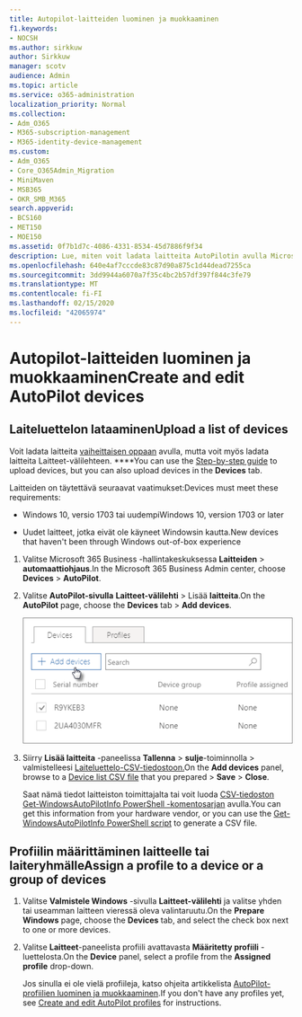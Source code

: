 ```yaml
---
title: Autopilot-laitteiden luominen ja muokkaaminen
f1.keywords:
- NOCSH
ms.author: sirkkuw
author: Sirkkuw
manager: scotv
audience: Admin
ms.topic: article
ms.service: o365-administration
localization_priority: Normal
ms.collection:
- Adm_O365
- M365-subscription-management
- M365-identity-device-management
ms.custom:
- Adm_O365
- Core_O365Admin_Migration
- MiniMaven
- MSB365
- OKR_SMB_M365
search.appverid:
- BCS160
- MET150
- MOE150
ms.assetid: 0f7b1d7c-4086-4331-8534-45d7886f9f34
description: Lue, miten voit ladata laitteita AutoPilotin avulla Microsoft 365 Businessissa. Voit määrittää profiilin laitteelle tai laiteryhmälle.
ms.openlocfilehash: 640e4af7cccde83c87d90a875c1d44dead7255ca
ms.sourcegitcommit: 3dd9944a6070a7f35c4bc2b57df397f844c3fe79
ms.translationtype: MT
ms.contentlocale: fi-FI
ms.lasthandoff: 02/15/2020
ms.locfileid: "42065974"
---
```

# <a name="create-and-edit-autopilot-devices"></a><span data-ttu-id="3abc9-104">Autopilot-laitteiden luominen ja muokkaaminen</span><span class="sxs-lookup"><span data-stu-id="3abc9-104">Create and edit AutoPilot devices</span></span>

## <a name="upload-a-list-of-devices"></a><span data-ttu-id="3abc9-105">Laiteluettelon lataaminen</span><span class="sxs-lookup"><span data-stu-id="3abc9-105">Upload a list of devices</span></span>

<span data-ttu-id="3abc9-106">Voit ladata laitteita [vaiheittaisen oppaan](add-autopilot-devices-and-profile.md) avulla, mutta voit myös ladata laitteita Laitteet-välilehteen. \*\*\*\*</span><span class="sxs-lookup"><span data-stu-id="3abc9-106">You can use the [Step-by-step guide](add-autopilot-devices-and-profile.md) to upload devices, but you can also upload devices in the **Devices** tab.</span></span> 
  
<span data-ttu-id="3abc9-107">Laitteiden on täytettävä seuraavat vaatimukset:</span><span class="sxs-lookup"><span data-stu-id="3abc9-107">Devices must meet these requirements:</span></span>
  
- <span data-ttu-id="3abc9-108">Windows 10, versio 1703 tai uudempi</span><span class="sxs-lookup"><span data-stu-id="3abc9-108">Windows 10, version 1703 or later</span></span>
    
- <span data-ttu-id="3abc9-109">Uudet laitteet, jotka eivät ole käyneet Windowsin kautta.</span><span class="sxs-lookup"><span data-stu-id="3abc9-109">New devices that haven't been through Windows out-of-box experience</span></span>

1. <span data-ttu-id="3abc9-110">Valitse Microsoft 365 Business -hallintakeskuksessa **Laitteiden** \> **automaattiohjaus**.</span><span class="sxs-lookup"><span data-stu-id="3abc9-110">In the Microsoft 365 Business Admin center, choose **Devices** \> **AutoPilot**.</span></span>
  
2. <span data-ttu-id="3abc9-111">Valitse **AutoPilot-sivulla** **Laitteet-välilehti** \> Lisää **laitteita**.</span><span class="sxs-lookup"><span data-stu-id="3abc9-111">On the **AutoPilot** page, choose the **Devices** tab \> **Add devices**.</span></span>
    
    ![In the Devices tab, choose Add devices.](../media/6ba81e22-c873-40ad-8a72-ce64d15ea6ba.png)
  
3. <span data-ttu-id="3abc9-113">Siirry **Lisää laitteita** -paneelissa **Tallenna** \> **sulje**-toiminnolla \> valmistelleesi [Laiteluettelo-CSV-tiedostoon.](https://support.office.com/article/932e3676-2491-49f0-9177-d893d2f5276e)</span><span class="sxs-lookup"><span data-stu-id="3abc9-113">On the **Add devices** panel, browse to a [Device list CSV file](https://support.office.com/article/932e3676-2491-49f0-9177-d893d2f5276e) that you prepared \> **Save** \> **Close**.</span></span>
    
    <span data-ttu-id="3abc9-114">Saat nämä tiedot laitteiston toimittajalta tai voit luoda [CSV-tiedoston Get-WindowsAutoPilotInfo PowerShell -komentosarjan](https://www.powershellgallery.com/packages/Get-WindowsAutoPilotInfo) avulla.</span><span class="sxs-lookup"><span data-stu-id="3abc9-114">You can get this information from your hardware vendor, or you can use the [Get-WindowsAutoPilotInfo PowerShell script](https://www.powershellgallery.com/packages/Get-WindowsAutoPilotInfo) to generate a CSV file.</span></span> 
    
## <a name="assign-a-profile-to-a-device-or-a-group-of-devices"></a><span data-ttu-id="3abc9-115">Profiilin määrittäminen laitteelle tai laiteryhmälle</span><span class="sxs-lookup"><span data-stu-id="3abc9-115">Assign a profile to a device or a group of devices</span></span>

1. <span data-ttu-id="3abc9-116">Valitse **Valmistele Windows** -sivulla **Laitteet-välilehti** ja valitse yhden tai useamman laitteen vieressä oleva valintaruutu.</span><span class="sxs-lookup"><span data-stu-id="3abc9-116">On the **Prepare Windows** page, choose the **Devices** tab, and select the check box next to one or more devices.</span></span> 
    
2. <span data-ttu-id="3abc9-117">Valitse **Laitteet**-paneelista profiili avattavasta **Määritetty profiili** -luettelosta.</span><span class="sxs-lookup"><span data-stu-id="3abc9-117">On the **Device** panel, select a profile from the **Assigned profile** drop-down.</span></span> 
    
    <span data-ttu-id="3abc9-118">Jos sinulla ei ole vielä profiileja, katso ohjeita artikkelista [AutoPilot-profiilien luominen ja muokkaaminen](create-and-edit-autopilot-profiles.md).</span><span class="sxs-lookup"><span data-stu-id="3abc9-118">If you don't have any profiles yet, see [Create and edit AutoPilot profiles](create-and-edit-autopilot-profiles.md) for instructions.</span></span> 
    
